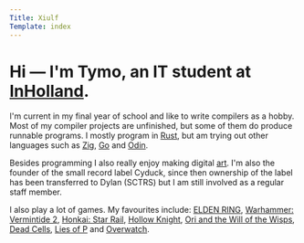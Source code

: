 ```yaml
---
Title: Xiulf
Template: index
---
```


# Hi — I'm Tymo, an IT student at [InHolland](https://www.inholland.nl/inhollandcom).

I'm current in my final year of school and like to write compilers
as a hobby. Most of my compiler projects are unfinished, but some of
them do produce runnable programs. I mostly program in
[Rust](https://www.rust-lang.org), but am trying out other languages such as
[Zig](https://ziglang.org), [Go](https://go.dev) and
[Odin](https://odin-lang.org).

Besides programming I also really enjoy making digital [art](/art). I'm also the
founder of the small record label Cyduck, since then ownership of the label has
been transferred to Dylan (SCTRS) but I am still involved as a regular staff
member.

I also play a lot of games. My favourites include:
[ELDEN RING](https://en.bandainamcoent.eu/elden-ring/elden-ring),
[Warhammer: Vermintide 2](https://www.vermintide.com),
[Honkai: Star Rail](https://hsr.hoyoverse.com),
[Hollow Knight](https://www.hollowknight.com),
[Ori and the Will of the Wisps](https://www.orithegame.com),
[Dead Cells](https://dead-cells.com),
[Lies of P](https://www.liesofp.com) and
[Overwatch](https://overwatch.blizzard.com).
